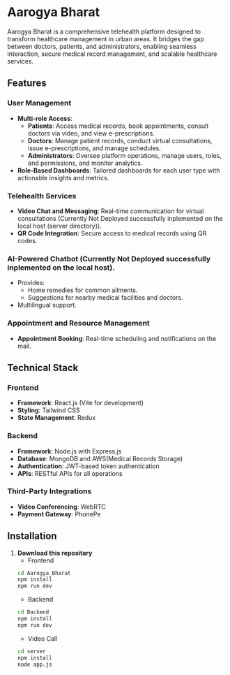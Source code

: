 # Aarogya Bharat

Aarogya Bharat is a comprehensive telehealth platform designed to transform healthcare management in urban areas. It bridges the gap between doctors, patients, and administrators, enabling seamless interaction, secure medical record management, and scalable healthcare services.

## Features

### User Management
- **Multi-role Access**:
  - **Patients**: Access medical records, book appointments, consult doctors via video, and view e-prescriptions.
  - **Doctors**: Manage patient records, conduct virtual consultations, issue e-prescriptions, and manage schedules.
  - **Administrators**: Oversee platform operations, manage users, roles, and permissions, and monitor analytics.
- **Role-Based Dashboards**: Tailored dashboards for each user type with actionable insights and metrics.

### Telehealth Services
- **Video Chat and Messaging**: Real-time communication for virtual consultations (Currently Not Deployed successfully inplemented on the local host (server directory)).
- **QR Code Integration**: Secure access to medical records using QR codes.

### AI-Powered Chatbot (Currently Not Deployed successfully inplemented on the local host).
- Provides:
  - Home remedies for common ailments.
  - Suggestions for nearby medical facilities and doctors.
- Multilingual support.

### Appointment and Resource Management
- **Appointment Booking**: Real-time scheduling and notifications on the mail.
  
## Technical Stack

### Frontend
- **Framework**: React.js (Vite for development)
- **Styling**: Tailwind CSS
- **State Management**: Redux

### Backend
- **Framework**: Node.js with Express.js
- **Database**: MongoDB and AWS(Medical Records Storage)
- **Authentication**: JWT-based token authentication
- **APIs**: RESTful APIs for all operations

### Third-Party Integrations
- **Video Conferencing**: WebRTC
- **Payment Gateway**: PhonePe
  
## **Installation**

1. **Download this repositary**
   - Frontend
   ```bash
   cd Aarogya_Bharat
   npm install
   npm run dev
   ```
   - Backend
   ```bash
   cd Backend
   npm install
   npm run dev
   ```
   - Video Call
   ```bash
   cd server
   npm install
   node app.js
